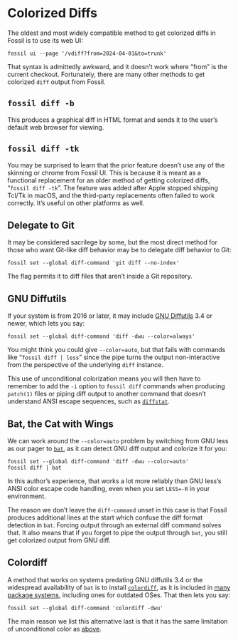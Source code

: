 # Colorized Diffs

The oldest and most widely compatible method to get colorized diffs in
Fossil is to use its web UI:

    fossil ui --page '/vdiff?from=2024-04-01&to=trunk'

That syntax is admittedly awkward, and it doesn’t work where “from” is
the current checkout.  Fortunately, there are many other methods to get
colorized `diff` output from Fossil.


<a id="ui"></a>
## `fossil diff -b`

This produces a graphical diff in HTML format and sends it to the
user’s default web browser for viewing.



<a id="ui"></a>
## `fossil diff -tk`

You may be surprised to learn that the prior feature doesn’t use any of
the skinning or chrome from Fossil UI. This is because it is meant as a
functional replacement for an older method of getting colorized diffs,
“`fossil diff -tk`”. The feature was added after Apple stopped shipping
Tcl/Tk in macOS, and the third-party replacements often failed to work
correctly. It’s useful on other platforms as well.


<a id="git"></a>
## Delegate to Git

It may be considered sacrilege by some, but the most direct method for
those who want Git-like diff behavior may be to delegate diff behavior
to Git:

    fossil set --global diff-command 'git diff --no-index'

The flag permits it to diff files that aren’t inside a Git repository.


<a id="diffutils"></a>
## GNU Diffutils

If your system is from 2016 or later, it may include [GNU Diffutils][gd]
3.4 or newer, which lets you say:

    fossil set --global diff-command 'diff -dwu --color=always'

You might think you could give `--color=auto`, but that fails with
commands like “`fossil diff | less`” since the pipe turns the output
non-interactive from the perspective of the underlying `diff` instance.

This use of unconditional colorization means you will then have to
remember to add the `-i` option to `fossil diff` commands when producing
`patch(1)` files or piping diff output to another command that doesn’t
understand ANSI escape sequences, such as [`diffstat`][ds].

[ds]: https://invisible-island.net/diffstat/
[gd]: https://www.gnu.org/software/diffutils/


<a id="bat"></a>
## Bat, the Cat with Wings

We can work around the `--color=auto` problem by switching from GNU less
as our pager to [`bat`][bat], as it can detect GNU diff output and
colorize it for you:

    fossil set --global diff-command 'diff -dwu --color=auto'
    fossil diff | bat

In this author’s experience, that works a lot more reliably than GNU
less’s ANSI color escape code handling, even when you set `LESS=-R` in
your environment.

The reason we don’t leave the `diff-command` unset in this case is that
Fossil produces additional lines at the start which confuse the diff
format detection in `bat`. Forcing output through an external diff
command solves that. It also means that if you forget to pipe the output
through `bat`, you still get colorized output from GNU diff.

[bat]: https://github.com/sharkdp/bat


<a id="colordiff"></a>
## Colordiff

A method that works on systems predating GNU diffutils 3.4 or the
widespread availability of `bat` is to install [`colordiff`][cdurl], as
it is included in [many package systems][cdpkg], including ones for
outdated OSes. That then lets you say:

    fossil set --global diff-command 'colordiff -dwu'

The main reason we list this alternative last is that it has the same
limitation of unconditional color as [above](#diffutils).

[cdurl]: https://www.colordiff.org/
[cdpkg]: https://repology.org/project/colordiff/versions

